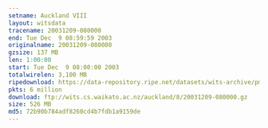 ```yaml
---
setname: Auckland VIII
layout: witsdata
tracename: 20031209-080000
end: Tue Dec  9 08:59:59 2003
originalname: 20031209-080000
gzsize: 137 MB
len: 1:00:00
start: Tue Dec  9 08:00:00 2003
totalwirelen: 3,100 MB
ripedownload: https://data-repository.ripe.net/datasets/wits-archive/pma/long/auck/8//20031209-080000.gz
pkts: 6 million
download: ftp://wits.cs.waikato.ac.nz/auckland/8/20031209-080000.gz
size: 526 MB
md5: 72b90b784adf8260cd4b7fdb1a9159de
---
```

